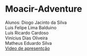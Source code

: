 # Moacir-Adventure
Alunos:
Diogo Jacinto da Silva<br />
Luis Felipe Lima Balduino<br />
Luís Ricardo Cardoso<br />
Vinícius Dias Oliveira<br />
Matheus Eduardo Silva<br />
[Video de apresentção](https://youtu.be/zd2iUOSb_Ls?si=MqAWtfaoSreZEc6X)
